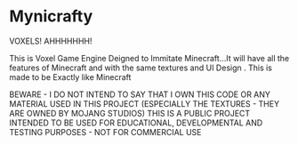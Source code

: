 # Mynicrafty
VOXELS! AHHHHHHH!


This is Voxel Game Engine Deigned to Immitate Minecraft...It will have all the features of Minecraft and with the same textures and UI Design .
This is made to be Exactly like Minecraft

BEWARE - 
I DO NOT INTEND TO SAY THAT I OWN THIS CODE OR ANY MATERIAL USED IN THIS PROJECT (ESPECIALLY THE TEXTURES - THEY ARE OWNED BY MOJANG STUDIOS)
THIS IS A PUBLIC PROJECT INTENDED TO BE USED FOR EDUCATIONAL, DEVELOPMENTAL AND TESTING PURPOSES - NOT FOR COMMERCIAL USE

